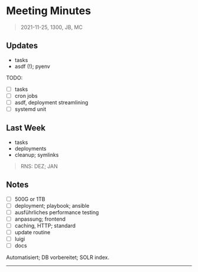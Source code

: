 # Meeting Minutes

> 2021-11-25, 1300, JB, MC

## Updates

* tasks
* asdf (!); pyenv

TODO:

* [ ] tasks
* [ ] cron jobs
* [ ] asdf, deployment streamlining
* [ ] systemd unit

## Last Week

* tasks
* deployments
* cleanup; symlinks

> RNS: DEZ; JAN

## Notes

* [ ] 500G or 1TB
* [ ] deployment; playbook; ansible
* [ ] ausführliches performance testing
* [ ] anpassung; frontend
* [ ] caching, HTTP; standard
* [ ] update routine
* [ ] luigi
* [ ] docs

Automatisiert; DB vorbereitet; SOLR index.

----

